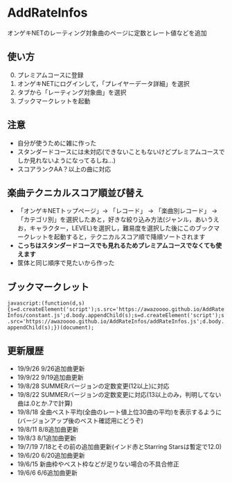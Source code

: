 # AddRateInfos
オンゲキNETのレーティング対象曲のページに定数とレート値などを追加

## 使い方
  0. プレミアムコースに登録
  1. オンゲキNETにログインして，「プレイヤーデータ詳細」を選択
  2. タブから「レーティング対象曲」を選択
  3. ブックマークレットを起動

## 注意
  * 自分が使うために雑に作った
  * スタンダードコースには未対応(できないこともないけどプレミアムコースでしか見れないようになってるしね...)
  * スコアランクAA？以上の曲に対応
<!--  * 新曲や低難易度(主に11+以下)は定数が判明してないものもあるため，その難易度の最低値の定数として計算します
    * 例: 11+は11.7，12は12.0 -->

## 楽曲テクニカルスコア順並び替え
  * 「オンゲキNETトップページ」-> 「レコード」 -> 「楽曲別レコード」 -> 「カテゴリ別」を選択したあと，好きな絞り込み方法(ジャンル，あいうえお，キャラクター，LEVEL)を選択し，難易度を選択した後にこのブックマークレットを起動すると，テクニカルスコア順で降順ソートされます
  * **こっちはスタンダードコースでも見れるためプレミアムコースでなくても使えます**
  * 筐体と同じ順序で見たいから作った

## ブックマークレット
```javascript:(function(d,s){s=d.createElement('script');s.src='https://awazoooo.github.io/AddRateInfos/constant.js';d.body.appendChild(s);s=d.createElement('script');s.src='https://awazoooo.github.io/AddRateInfos/addRateInfos.js';d.body.appendChild(s);})(document);```


## 更新履歴
  * 19/9/26 9/26追加曲更新
  * 19/9/22 9/19追加曲更新
  * 19/8/28 SUMMERバージョンの定数変更(12以上)に対応
  * 19/8/22 SUMMERバージョンの定数変更に対応(13以上のみ，判明してない曲は.0とか.7で計算)
  * 19/8/18 全曲ベスト平均(全曲のレート値上位30曲の平均)を表示するように(バージョンアップ後のベスト確認用にどうぞ)
  * 19/8/11 8/8追加曲更新
  * 19/8/3  8/1追加曲更新
  * 19/7/19 7/18とその前の追加曲更新(インド赤とStarring Starsは暫定で12.0)
  * 19/6/20 6/20追加曲更新
  * 19/6/15 新曲枠やベスト枠などが足りない場合の不具合修正
  * 19/6/6  6/6追加曲更新
<!--  * 19/5/27 テクニカルスコア順ソートが欲しかったので作った．レベルごとの一覧画面で起動すると降順ソートされるように
  * 19/5/26 5/23追加曲更新
  * 19/5/10 5/9追加曲更新
  * 19/5/6  4/25追加曲更新
  * 19/4/14 4/11追加曲更新
  * 19/4/1  エイプリール追加曲更新
  * 19/3/22 3/21追加曲更新
  * 19/3/5  Lunaticがリセント枠に含まれないことによる，到達可能レートの計算を修正
  * 19/3/2  rankAAAの場合のレート値計算修正
  * 19/3/2  オンゲキ熱が再来して作り直した
  * 18/9/3  利用規約が怪しいのでアーカイブ
  * 18/9/2  ふと思いついて作った
-->
